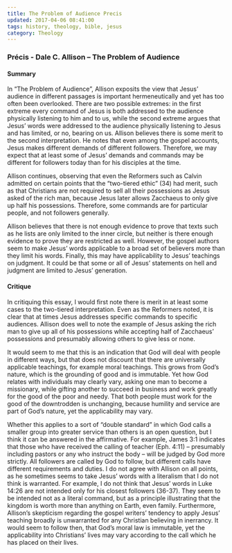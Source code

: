 ```yaml
---
title: The Problem of Audience Precis
updated: 2017-04-06 08:41:00
tags: history, theology, bible, jesus
category: Theology
---
```


### Précis - Dale C. Allison – The Problem of Audience

#### Summary
In “The Problem of Audience”, Allison exposits the view that Jesus’ audience in different passages is important hermeneutically and yet has too often been overlooked. There are two possible extremes: in the first extreme every command of Jesus is both addressed to the audience physically listening to him and to us, while the second extreme argues that Jesus’ words were addressed to the audience physically listening to Jesus and has limited, or no, bearing on us. Allison believes there is some merit to the second interpretation. He notes that even among the gospel accounts, Jesus makes different demands of different followers. Therefore, we may expect that at least some of Jesus’ demands and commands may be different for followers today than for his disciples at the time.

Allison continues, observing that even the Reformers such as Calvin admitted on certain points that the “two-tiered ethic” (34) had merit, such as that Christians are not required to sell all their possessions as Jesus asked of the rich man, because Jesus later allows Zacchaeus to only give up half his possessions. Therefore, some commands are for particular people, and not followers generally.

Allison believes that there is not enough evidence to prove that texts such as he lists are only limited to the inner circle, but neither is there enough evidence to prove they are restricted as well. However, the gospel authors seem to make Jesus’ words applicable to a broad set of believers more than they limit his words. Finally, this may have applicability to Jesus’ teachings on judgment. It could be that some or all of Jesus’ statements on hell and judgment are limited to Jesus’ generation.

#### Critique
In critiquing this essay, I would first note there is merit in at least some cases to the two-tiered interpretation. Even as the Reformers noted, it is clear that at times Jesus addresses specific commands to specific audiences. Allison does well to note the example of Jesus asking the rich man to give up all of his possessions while accepting half of Zacchaeus’ possessions and presumably allowing others to give less or none.

It would seem to me that this is an indication that God will deal with people in different ways, but that does not discount that there are universally applicable teachings, for example moral teachings. This grows from God’s nature, which is the grounding of good and is immutable. Yet how God relates with individuals may clearly vary, asking one man to become a missionary, while gifting another to succeed in business and work greatly for the good of the poor and needy. That both people must work for the good of the downtrodden is unchanging, because humility and service are part of God’s nature, yet the applicability may vary.

Whether this applies to a sort of “double standard” in which God calls a smaller group into greater service than others is an open question, but I think it can be answered in the affirmative. For example, James 3:1 indicates that those who have received the calling of teacher (Eph. 4:11) – presumably including pastors or any who instruct the body – will be judged by God more strictly. All followers are called by God to follow, but different calls have different requirements and duties. I do not agree with Allison on all points, as he sometimes seems to take Jesus’ words with a literalism that I do not think is warranted. For example, I do not think that Jesus’ words in Luke 14:26 are not intended only for his closest followers (36-37). They seem to be intended not as a literal command, but as a principle illustrating that the kingdom is worth more than anything on Earth, even family. Furthermore, Allison’s skepticism regarding the gospel writers’ tendency to apply Jesus’ teaching broadly is unwarranted for any Christian believing in inerrancy. It would seem to follow then, that God’s moral law is immutable, yet the applicability into Christians’ lives may vary according to the call which he has placed on their lives.